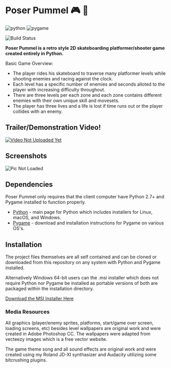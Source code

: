 # Poser Pummel :video_game: :snake:

![python](http://oi65.tinypic.com/2hocv4l.jpg) ![pygame](http://i67.tinypic.com/286mhy.jpg)

![Build Status](https://travis-ci.org/joemccann/dillinger.svg?branch=master)

**Poser Pummel is a retro style 2D skateboarding platformer/shooter game created entirely in Python.**

Basic Game Overview:
  - The player rides his skateboard to traverse many platformer levels while shooting enemies and racing against the clock.
  - Each level has a specific number of enemies and seconds alloted to the player with increasing difficulty throughout.
  - There are three levels per each zone and each zone contains different enemies with their own unique skill and movesets.
  - The player has three lives and a life is lost if time runs out or the player collides with an enemy. 

## Trailer/Demonstration Video!
[![Video Not Uploaded Yet](https://img.youtube.com/vi/7xQQgkH1NyI/mqdefault.jpg)](https://www.youtube.com/watch?v=7xQQgkH1NyI)

## Screenshots
![Pic Not Loaded](http://i68.tinypic.com/j73o94.png)

## Dependencies
Poser Pummel only requires that the client computer have Python 2.7+ and Pygame installed to function properly.

* [Python](https://www.python.org/) - main page for Python which includes installers for Linux, macOS, and Windows.
* [Pygame](https://www.pygame.org/wiki/GettingStarted) - download and installation instructions for Pygame on various OS's.

## Installation 
The project files themselves are all self contained and can be cloned or downloaded from this repository on any system with Python and Pygame installed.

Alternatively Windows 64-bit users can the .msi installer which does not require Python nor Pygame be installed as portable versions of both are packaged within the installation directory. 

[Download the MSI Installer Here](http://www.mediafire.com/file/45yoge5d4wjtkuf/PoserPummel-1.0-amd64.msi/file)

### Media Resources
All graphics (player/enemy sprites, platforms, start/game over screen, loading screens, etc) besides level wallpapers are original work and were created in Adobe Photoshop CC. The wallpapers were adapted from vecteezy images which is a free vector website.

The game theme song and all sound effects are original work and were created using my Roland JD-XI synthasizer and Audacity utilizing some bitcrushing plugins. 

